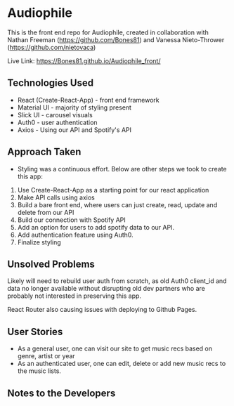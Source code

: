 # Audiophile

This is the front end repo for Audiophile, created in collaboration with Nathan Freeman (<https://github.com/Bones81>) and Vanessa Nieto-Thrower (<https://github.com/nietovaca>)

Live Link: <https://Bones81.github.io/Audiophile_front/>

## Technologies Used

* React (Create-React-App) - front end framework
* Material UI - majority of styling present
* Slick UI - carousel visuals
* Auth0 - user authentication
* Axios - Using our API and Spotify's API

## Approach Taken

* Styling was a continuous effort. Below are other steps we took to create this app:

1. Use Create-React-App as a starting point for our react application
2. Make API calls using axios
3. Build a bare front end, where users can just create, read, update and delete from our API
4. Build our connection with Spotify API
5. Add an option for users to add spotify data to our API.
6. Add authentication feature using Auth0.
7. Finalize styling

## Unsolved Problems

Likely will need to rebuild user auth from scratch, as old Auth0 client_id and data no longer available without disrupting old dev partners who are probably not interested in preserving this app.

React Router also causing issues with deploying to Github Pages.

## User Stories

* As a general user, one can visit our site to get music recs based on genre, artist or year
* As an authenticated user, one can edit, delete or add new music recs to the music lists.

## Notes to the Developers
